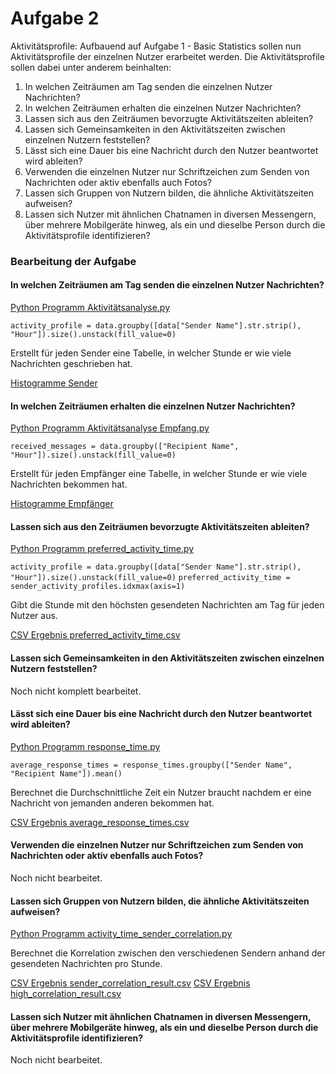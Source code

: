 # Aufgabe 2
Aktivitätsprofile: Aufbauend auf Aufgabe 1 - 
Basic Statistics sollen nun Aktivitätsprofile der einzelnen Nutzer erarbeitet werden. Die Aktivitätsprofile sollen dabei unter anderem beinhalten: 
1. In welchen Zeiträumen am Tag senden die einzelnen Nutzer Nachrichten? 
2. In welchen Zeiträumen erhalten die einzelnen Nutzer Nachrichten? 
3. Lassen sich aus den Zeiträumen bevorzugte Aktivitätszeiten ableiten? 
4. Lassen sich Gemeinsamkeiten in den Aktivitätszeiten zwischen einzelnen Nutzern feststellen? 
5. Lässt sich eine Dauer bis eine Nachricht durch den Nutzer beantwortet wird ableiten? 
6. Verwenden die einzelnen Nutzer nur Schriftzeichen zum Senden von Nachrichten oder aktiv ebenfalls auch Fotos? 
7. Lassen sich Gruppen von Nutzern bilden, die ähnliche Aktivitätszeiten aufweisen? 
8. Lassen sich Nutzer mit ähnlichen Chatnamen in diversen Messengern, über mehrere Mobilgeräte hinweg, als ein und dieselbe Person durch die Aktivitätsprofile identifizieren?

### Bearbeitung der Aufgabe

#### In welchen Zeiträumen am Tag senden die einzelnen Nutzer Nachrichten?
[Python Programm Aktivitätsanalyse.py](Aktivitätsanalyse.py)

`activity_profile = data.groupby([data["Sender Name"].str.strip(), "Hour"]).size().unstack(fill_value=0)`

Erstellt für jeden Sender eine Tabelle, in welcher Stunde er wie viele Nachrichten geschrieben hat.

[Histogramme Sender](activity_profiles_images)


#### In welchen Zeiträumen erhalten die einzelnen Nutzer Nachrichten?
[Python Programm Aktivitätsanalyse Empfang.py](https://github.com/QuentinStickler/sachverst-ndiger/blob/main/Aufgabe%202/Aktivit%C3%A4tsanalyse%20Empfang.py)

`received_messages = data.groupby(["Recipient Name", "Hour"]).size().unstack(fill_value=0)`

Erstellt für jeden Empfänger eine Tabelle, in welcher Stunde er wie viele Nachrichten bekommen hat.

[Histogramme Empfänger](received_messages_histogrmas)


#### Lassen sich aus den Zeiträumen bevorzugte Aktivitätszeiten ableiten?
[Python Programm preferred_activity_time.py](preferred_activity_time.py)

`activity_profile = data.groupby([data["Sender Name"].str.strip(), "Hour"]).size().unstack(fill_value=0)`
`preferred_activity_time = sender_activity_profiles.idxmax(axis=1)`

Gibt die Stunde mit den höchsten gesendeten Nachrichten am Tag für jeden Nutzer aus.

[CSV Ergebnis preferred_activity_time.csv](preferred_activity_time.py)


#### Lassen sich Gemeinsamkeiten in den Aktivitätszeiten zwischen einzelnen Nutzern feststellen?

Noch nicht komplett bearbeitet.


#### Lässt sich eine Dauer bis eine Nachricht durch den Nutzer beantwortet wird ableiten?
[Python Programm response_time.py](response_time.py)

`average_response_times = response_times.groupby(["Sender Name", "Recipient Name"]).mean()`

Berechnet die Durchschnittliche Zeit ein Nutzer braucht nachdem er eine Nachricht von jemanden anderen bekommen hat.

[CSV Ergebnis average_response_times.csv](average_response_times.csv)


#### Verwenden die einzelnen Nutzer nur Schriftzeichen zum Senden von Nachrichten oder aktiv ebenfalls auch Fotos?

Noch nicht bearbeitet.


#### Lassen sich Gruppen von Nutzern bilden, die ähnliche Aktivitätszeiten aufweisen?
[Python Programm activity_time_sender_correlation.py](activity_time_sender_correlation.py)

Berechnet die Korrelation zwischen den verschiedenen Sendern anhand der gesendeten Nachrichten pro Stunde.

[CSV Ergebnis sender_correlation_result.csv](sender_correlation_result.csv)
[CSV Ergebnis high_correlation_result.csv](high_correlation_result.csv)


#### Lassen sich Nutzer mit ähnlichen Chatnamen in diversen Messengern, über mehrere Mobilgeräte hinweg, als ein und dieselbe Person durch die Aktivitätsprofile identifizieren?

Noch nicht bearbeitet.
